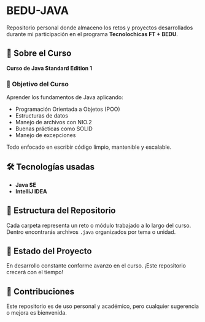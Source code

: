 # BEDU-JAVA

Repositorio personal donde almaceno los retos y proyectos desarrollados durante mi participación en el programa **Tecnolochicas FT + BEDU**.

## 🚀 Sobre el Curso

**Curso de Java Standard Edition 1**

### 🎯 Objetivo del Curso

Aprender los fundamentos de Java aplicando:

- Programación Orientada a Objetos (POO)
- Estructuras de datos
- Manejo de archivos con NIO.2
- Buenas prácticas como SOLID
- Manejo de excepciones

Todo enfocado en escribir código limpio, mantenible y escalable.

## 🛠 Tecnologías usadas

- **Java SE**
- **IntelliJ IDEA**

## 📁 Estructura del Repositorio

Cada carpeta representa un reto o módulo trabajado a lo largo del curso. Dentro encontrarás archivos `.java` organizados por tema o unidad.

## 🚧 Estado del Proyecto

En desarrollo constante conforme avanzo en el curso. ¡Este repositorio crecerá con el tiempo!

## 🤝 Contribuciones

Este repositorio es de uso personal y académico, pero cualquier sugerencia o mejora es bienvenida. 


